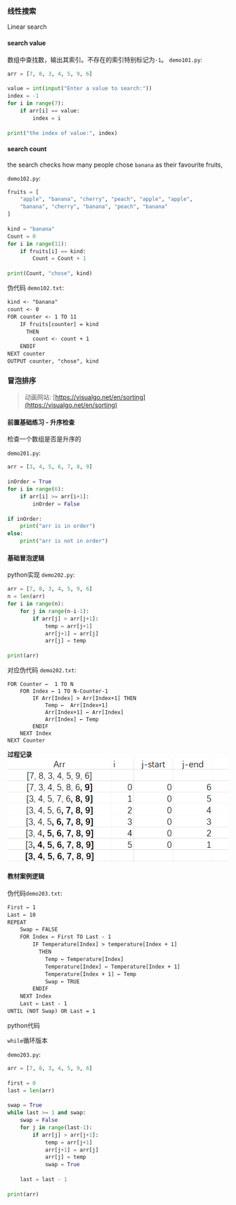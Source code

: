 ### 线性搜索
Linear search
#### search value

数组中查找数，输出其索引。不存在的索引特别标记为`-1`。
`demo101.py`:
```python
arr = [7, 8, 3, 4, 5, 9, 6]

value = int(input("Enter a value to search:"))
index = -1
for i in range(7):
    if arr[i] == value:
        index = i 

print("the index of value:", index)
```

#### search count
the search checks how many people chose `banana` as their favourite fruits,

`demo102.py`:
```python
fruits = [
    "apple", "banana", "cherry", "peach", "apple", "apple",
    "banana", "cherry", "banana", "peach", "banana"
]

kind = "banana"
Count = 0
for i in range(11):
    if fruits[i] == kind:
        Count = Count + 1

print(Count, "chose", kind)
```

伪代码 `demo102.txt`:
```txt
kind <- "banana"
count <- 0
FOR counter <- 1 TO 11
    IF fruits[counter] = kind 
      THEN
        count <- count + 1
    ENDIF
NEXT counter 
OUTPUT counter, "chose", kind
```

### 冒泡排序
> 动画网站:
[https://visualgo.net/en/sorting](https://visualgo.net/en/sorting)


#### 前置基础练习 - 升序检查
检查一个数组是否是升序的

`demo201.py`:
```python
arr = [3, 4, 5, 6, 7, 8, 9]

inOrder = True
for i in range(6):
    if arr[i] >= arr[i+1]:
        inOrder = False

if inOrder:
    print("arr is in order")
else:
    print("arr is not in order")
```

#### 基础冒泡逻辑
python实现
`demo202.py`:
```python
arr = [7, 8, 3, 4, 5, 9, 6]
n = len(arr)
for i in range(n):
    for j in range(n-i-1):
        if arr[j] > arr[j+1]:
            temp = arr[j+1]
            arr[j+1] = arr[j]
            arr[j] = temp

print(arr)
```

对应伪代码
`demo202.txt`:
```
FOR Counter ←  1 TO N
    FOR Index ← 1 TO N-Counter-1
        IF Arr[Index] > Arr[Index+1] THEN
            Temp ←  Arr[Index+1]
            Arr[Index+1] ← Arr[Index]
            Arr[Index] ← Temp
        ENDIF
    NEXT Index
NEXT Counter
```

**过程记录**
![](images/3_201.png)


#### 教材案例逻辑
伪代码`demo203.txt`:

```txt
First ← 1
Last ← 10
REPEAT
    Swap ← FALSE
    FOR Index ← First TO Last - 1
        IF Temperature[Index] > temperature[Index + 1]
          THEN
            Temp ← Temperature[Index]
            Temperature[Index] ← Temperature[Index + 1]
            Temperature[Index + 1] ← Temp
            Swap ← TRUE
        ENDIF
    NEXT Index
    Last ← Last - 1
UNTIL (NOT Swap) OR Last = 1
```

python代码


`while`循环版本

`demo203.py`:
```python
arr = [7, 8, 3, 4, 5, 9, 6]

first = 0
last = len(arr)

swap = True
while last >= 1 and swap:
    swap = False
    for j in range(last-1):
        if arr[j] > arr[j+1]:
            temp = arr[j+1]
            arr[j+1] = arr[j]
            arr[j] = temp
            swap = True

    last = last - 1

print(arr)
```
